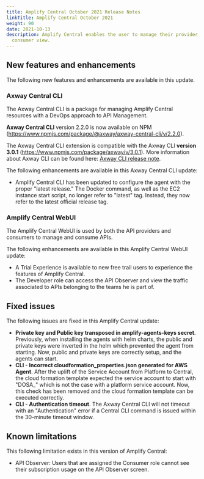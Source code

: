 ```yaml
---
title: Amplify Central October 2021 Release Notes
linkTitle: Amplify Central October 2021
weight: 90
date: 2021-10-13
description: Amplify Central enables the user to manage their provider /
  consumer view.
---
```


## New features and enhancements

The following new features and enhancements are available in this update.

### Axway Central CLI

The Axway Central CLI is a package for managing Amplify Central resources with a DevOps approach to API Management.

**Axway Central CLI** version 2.2.0 is now available on NPM (<https://www.npmjs.com/package/@axway/axway-central-cli/v/2.2.0>).

The Axway Central CLI extension is compatible with the Axway CLI **version 3.0.1** (<https://www.npmjs.com/package/axway/v/3.0.1>).
More information about Axway CLI can be found here: [Axway CLI release note](https://docs.axway.com/bundle/axwaycli-open-docs/page/docs/release_notes/2_2_0_20210730_relnotes/index.html).

The following enhancements are available in this Axway Central CLI update:

* Amplify Central CLI has been updated to configure the agent with the proper "latest release." The Docker command, as well as the EC2 instance start script, no longer refer to "latest" tag. Instead, they now refer to the latest official release tag.

### Amplify Central WebUI

The Amplify Central WebUI is used by both the API providers and consumers to manage and consume APIs.

The following enhancements are available in this Amplify Central WebUI update:

* A Trial Experience is available to new free trail users to experience the features of Amplify Central.
* The Developer role can access the API Observer and view the traffic associated to APIs belonging to the teams he is part of.

## Fixed issues

The following issues are fixed in this Amplify Central update:

* **Private key and Public key transposed in amplify-agents-keys secret**. Previously, when installing the agents with helm charts, the public and private keys were inverted in the helm which prevented the agent from starting. Now, public and private keys are correctly setup, and the agents can start.
* **CLI - Incorrect cloudformation_properties.json generated for AWS Agent**. After the uplift of the Service Account from Platform to Central, the cloud formation template expected the service account to start with "DOSA_" which is not the case with a platform service account. Now, this check has been removed and the cloud formation template can be executed correctly.
* **CLI - Authentication timeout**.  The Axway Central CLI will not timeout with an "Authentication" error if a Central CLI command is issued within the 30-minute timeout window.  

## Known limitations

This following limitation exists in this version of Amplify Central:

* API Observer: Users that are assigned the Consumer role cannot see their subscription usage on the API Observer screen.
